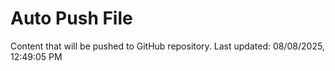 # Auto Push File

Content that will be pushed to GitHub repository.
Last updated: 08/08/2025, 12:49:05 PM